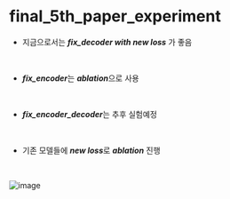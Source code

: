 # final_5th_paper_experiment
* 지금으로서는 ***fix_decoder with new loss*** 가 좋음
<br/>

* ***fix_encoder***는 ***ablation***으로 사용
<br/>

* ***fix_encoder_decoder***는 추후 실험예정
<br/>

* 기존 모델들에 ***new loss***로 ***ablation*** 진행
<br/>
						
![image](https://user-images.githubusercontent.com/31001511/145508261-19133400-cea5-4997-876c-2e7790b63f10.png)
<br/>

